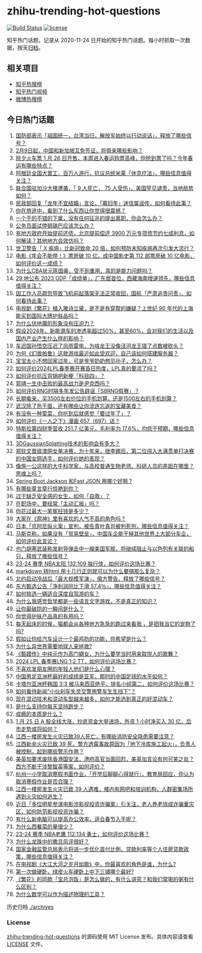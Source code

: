 # zhihu-trending-hot-questions

[![Build Status](https://github.com/justjavac/zhihu-trending-hot-questions/workflows/ci/badge.svg?branch=master)](https://github.com/justjavac/zhihu-trending-hot-questions/actions)
[![license](https://img.shields.io/github/license/justjavac/zhihu-trending-hot-questions)](https://github.com/justjavac/zhihu-trending-hot-questions/blob/master/LICENSE)

知乎热门话题，记录从 2020-11-24
日开始的知乎热门话题。每小时抓取一次数据，按天[归档](./archives)。

## 相关项目

- [知乎热搜榜](https://github.com/justjavac/zhihu-trending-top-search)
- [知乎热门视频](https://github.com/justjavac/zhihu-trending-hot-video)
- [微博热搜榜](https://github.com/justjavac/weibo-trending-hot-search)

## 今日热门话题

<!-- BEGIN -->
<!-- 最后更新时间 Fri Jan 26 2024 09:17:53 GMT+0800 (China Standard Time) -->

1. [国防部表示「祖国统一，台湾当归，解放军始终以行动说话」，释放了哪些信号？](https://www.zhihu.com/question/641181945)
1. [2月9日起，中国和新加坡互免签证，将带来哪些影响？](https://www.zhihu.com/question/641154318)
1. [除夕火车票 1 月 26 日开售，本周进入春运购票高峰，你抢到票了吗？今年春运有哪些特点？](https://www.zhihu.com/question/641197955)
1. [阿根廷全国大罢工，百万人游行，抗议总统米莱「休克疗法」，哪些信息值得关注？](https://www.zhihu.com/question/641142778)
1. [联合国驻加沙大楼遭袭，「 9 人死亡， 75 人受伤」，美国罕见谴责，当地局势如何？](https://www.zhihu.com/question/641120469)
1. [民政部回复「龙年不宜结婚」言论，「寡妇年」迷信属谣传，如何看待此事？](https://www.zhihu.com/question/641129678)
1. [你在旅途中，看到了什么东西让你觉得很震撼？](https://www.zhihu.com/question/641121978)
1. [一个干的不错的下属，没有任何征兆的提出离职，你会怎么办？](https://www.zhihu.com/question/641112862)
1. [公务员面试停顿磕巴应该怎么办？](https://www.zhihu.com/question/637794039)
1. [有地方政府开始提前还债，北京提前偿还 3900 万元专项债节约七成利息，如何解读？其他地方会效仿吗？](https://www.zhihu.com/question/640658068)
1. [世卫警告「 X 疾病」比新冠致命 20 倍，如何预防未知疾病再次引发大流行？](https://www.zhihu.com/question/641131673)
1. [电影《年会不能停！》票房破 10 亿，成中国影史第 112 部票房破 10 亿电影，如何评价这一成绩？](https://www.zhihu.com/question/641145930)
1. [为什么CBA状元陈国豪，受不到重用，真的是能力问题吗？](https://www.zhihu.com/question/639706608)
1. [29 地公布 2023 GDP「成绩单」，广东居首位，西藏海南增速领先，哪些信息值得关注？](https://www.zhihu.com/question/641117610)
1. [因工作人员疏忽导致飞机前起落架无法正常收回，国航「严肃追责问责」，如何看待此事？](https://www.zhihu.com/question/640935908)
1. [电视剧《繁花》植入雅诗兰黛，是不是有穿帮的嫌疑？上世纪 90 年代的上海能买到国际大牌护肤品吗？](https://www.zhihu.com/question/637818274)
1. [为什么伏地魔的形象没有压迫力？](https://www.zhihu.com/question/55267061)
1. [假设2024年，新能源车的渗透率超过50%，甚至60%，会对我们的生活以及国内产业产生什么样的影响？](https://www.zhihu.com/question/637669945)
1. [车迟国孙悟空压迟了风雨雷电，为啥龙王没像泾河龙王错了点数被砍头？](https://www.zhihu.com/question/640987058)
1. [为何《幻兽帕鲁》这款游戏最近如此受欢迎，自己该如何搭建服务器？](https://www.zhihu.com/question/641163007)
1. [宝宝太小不想回家过年，可是爷爷奶奶想见孙子，怎么办？](https://www.zhihu.com/question/638913219)
1. [如何评价2024LPL春季赛开赛首日热度，LPL真的要凉了吗？](https://www.zhihu.com/question/640819117)
1. [如何评价抗压背锅吧新梗「科目四」？](https://www.zhihu.com/question/640052005)
1. [郭靖一生中击败的最高战力是尹克西吗？](https://www.zhihu.com/question/640668815)
1. [如何评价RNG时隔多年发公告辟谣「S8RNG假赛」？](https://www.zhihu.com/question/641131314)
1. [长期看来，买3500左右价位的手机划算，还是1500左右的手机划算？](https://www.zhihu.com/question/636349041)
1. [武汉除了热干面，还有哪些让你流连忘返的宝藏美食？](https://www.zhihu.com/question/638742113)
1. [有没有一种荤菜，你吃到后就感觉「要过年了」？](https://www.zhihu.com/question/639053020)
1. [如何评价《一人之下》漫画 657（697）话？](https://www.zhihu.com/question/639212251)
1. [特斯拉第四财季营收 251.7 亿美元，毛利率为 17.6%，均低于预期，哪些信息值得关注？](https://www.zhihu.com/question/641110608)
1. [3DGaussianSplatting技术的影响会有多大？](https://www.zhihu.com/question/626506306)
1. [郑钦文晋级澳网女单决赛，为十年来，继李娜后，第二位闯入大满贯单打决赛的中国女网选手，如何评价她的表现？](https://www.zhihu.com/question/641223735)
1. [像施一公这样的大牛科学家，与高校普通生物老师、科研人员的差距在哪里？思维上吗？](https://www.zhihu.com/question/35612279)
1. [Spring Boot Jackson 和Fast JSON 用哪个好啊 ?](https://www.zhihu.com/question/501897937)
1. [有哪些童言童行惊艳到你？](https://www.zhihu.com/question/634781286)
1. [过于缺乏安全感的女生，如何「自救」？](https://www.zhihu.com/question/640085674)
1. [在职场中，要经常「主动汇报」吗？](https://www.zhihu.com/question/640812284)
1. [你花过最大一笔冤枉钱是多少？](https://www.zhihu.com/question/370003885)
1. [大家在《原神》里有喜欢的人气不高的角色吗？](https://www.zhihu.com/question/640844597)
1. [日本「京阿尼纵火案」宣判，被告青叶真司被判死刑，哪些信息值得关注？](https://www.zhihu.com/question/641137807)
1. [马斯克称，如果没有「贸易壁垒」，中国车企能干掉其他世界上大部分车企，如何评价此言论？](https://www.zhihu.com/question/641116607)
1. [也门胡塞武装称发射导弹击中一艘美国军舰，将继续阻止与以色列有关联的船只，释放了哪些信号？](https://www.zhihu.com/question/641126877)
1. [23-24 赛季 NBA太阳 132:109 独行侠，如何评价这场比赛？](https://www.zhihu.com/question/641111725)
1. [markdown 转html 用十几行正则就可以为什么要搞那么复杂？](https://www.zhihu.com/question/443343954)
1. [北约启动冷战后「最大规模军演」，俄方警告，释放了哪些信号？](https://www.zhihu.com/question/641115022)
1. [东方甄选公告「净利润同比下滑 57.4％」，哪些信息值得关注？](https://www.zhihu.com/question/641110626)
1. [如何挑选一辆适合深度自驾游的车？](https://www.zhihu.com/question/639217071)
1. [为什么我感觉哲学都是一些语言文字游戏，不是真正的知识？](https://www.zhihu.com/question/632072863)
1. [让你最破防的一瞬间是什么？](https://www.zhihu.com/question/620246833)
1. [你觉得护肤产品真的有用吗？](https://www.zhihu.com/question/638703061)
1. [每天起床的时候，猫都会从各种地方急急的跑过来看我 ，是把我当它的宠物了吗?](https://www.zhihu.com/question/640506394)
1. [假如让你给汽车设计一个最鸡肋的功能，你希望是什么？](https://www.zhihu.com/question/447033826)
1. [为什么异世界需要地球人来拯救?](https://www.zhihu.com/question/640611054)
1. [《甄嬛传》中纯元作为高门嫡女，为什么要学当时用来取悦人的歌舞？](https://www.zhihu.com/question/435422600)
1. [2024 LPL 春季赛LNG 1:2 TT，如何评价这场比赛？](https://www.zhihu.com/question/641187289)
1. [不喜欢发朋友圈的年轻人他们是什么心理？](https://www.zhihu.com/question/640840779)
1. [中国男足亚洲杯最好的成绩是亚军，那时的中国足球的水平如何？](https://www.zhihu.com/question/641154856)
1. [卡塔尔亚洲杯韩国 3:3 被马来西亚绝平，排名小组第二，如何评价这场比赛？](https://www.zhihu.com/question/641207160)
1. [如何看待新闻“小伙刹车失灵交警用警车生生挡下”？](https://www.zhihu.com/question/640261885)
1. [现在混动技术和混动车型越来越多，如何才能选到真正的好混动车？](https://www.zhihu.com/question/640938677)
1. [是什么支持你每天坚持跑步？](https://www.zhihu.com/question/640626895)
1. [成瘾的本质是什么？](https://www.zhihu.com/question/559996334)
1. [1 月 25 日 A 股全线大涨，抄底资金大举进场，外资 1 小时净买入 30 亿，后市走势或将如何？](https://www.zhihu.com/question/641186035)
1. [江西一楼房发生火灾已致39人死亡，有哪些消防安全隐患需要注意？](https://www.zhihu.com/question/641022245)
1. [江西新余火灾已致 39 死，警方透露事故原因为「地下冷库施工起火」，负责人被控制，起到哪些警示作用？](https://www.zhihu.com/question/641102809)
1. [美英加要求废除香港国安法，港府高官当面回怼，美英加言论有何可笑之处？西方不断干涉黎智英等案，如何评价？](https://www.zhihu.com/question/640978709)
1. [杭州一小学取消寒假书面作业，「开学后聊聊心得就行」，教育局回应，你认为取消寒假作业是否合理？](https://www.zhihu.com/question/640928922)
1. [江西一楼房发生火灾已致 39 人遇难，楼内有网吧和培训机构，人群密集场所遇到火灾如何逃生？](https://www.zhihu.com/question/641117314)
1. [近日「多位明星参演电影涉影视投资诈骗案」引关注，老人养老钱成诈骗重灾区，如何防范影视投资诈骗？](https://www.zhihu.com/question/640977723)
1. [有什么新电脑可以提高办公效率，适合春节入手呢？](https://www.zhihu.com/question/638572654)
1. [为什么西餐菜的量很少？](https://www.zhihu.com/question/480765808)
1. [23-24 赛季 NBA老鹰 112:134 勇士，如何评价这场比赛？](https://www.zhihu.com/question/641125425)
1. [为什么龙珠中的撒旦风评很好？](https://www.zhihu.com/question/640430354)
1. [国家金融监管总局表示将进一步优化首付比例、贷款利率等个人住房贷款政策，哪些信息值得关注？](https://www.zhihu.com/question/641167930)
1. [在电视剧《大江大河之岁月如歌》中，你最喜欢的角色是谁，为什么?](https://www.zhihu.com/question/638962351)
1. [第一次做硬卧，绿皮火车硬卧上中下三铺哪个最好?](https://www.zhihu.com/question/641121947)
1. [《繁花》的同款「宝总泡饭」是怎么做的，有什么讲究？和我们常喝的粥有什么区别？](https://www.zhihu.com/question/638742131)
1. [为什么数学可以作为描述物理的工具？](https://www.zhihu.com/question/640017353)

<!-- END -->

历史归档 [./archives](./archives)

### License

[zhihu-trending-hot-questions](https://github.com/justjavac/zhihu-trending-hot-questions)
的源码使用 MIT License 发布。具体内容请查看 [LICENSE](./LICENSE) 文件。
